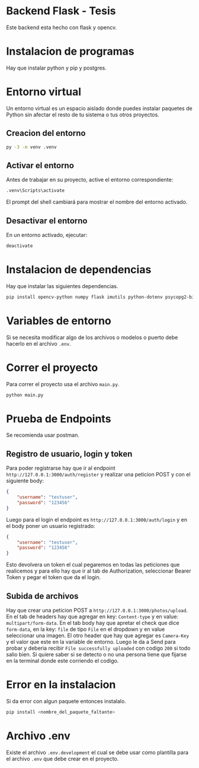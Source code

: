 # Backend Flask - Tesis
Este backend esta hecho con flask y opencv.

# Instalacion de programas
Hay que instalar python y pip y postgres.

# Entorno virtual
Un entorno virtual es un espacio aislado donde puedes instalar paquetes de Python sin afectar el resto de tu sistema o tus otros proyectos.

## Creacion del entorno
```bash
py -3 -m venv .venv
```

## Activar el entorno
Antes de trabajar en su proyecto, active el entorno correspondiente:

```bash
.venv\Scripts\activate
```

El prompt del shell cambiará para mostrar el nombre del entorno activado.

## Desactivar el entorno
En un entorno activado, ejecutar:

```bash
deactivate
```

# Instalacion de dependencias
Hay que instalar las siguientes dependencias.
```bash
pip install opencv-python numpy flask imutils python-dotenv psycopg2-binary flask-cors PyJWT flask-socketio eventlet
```

# Variables de entorno
Si se necesita modificar algo de los archivos o modelos o puerto debe hacerlo en el archivo `.env`.

# Correr el proyecto
Para correr el proyecto usa el archivo `main.py`.
```bash
python main.py
```

# Prueba de Endpoints
Se recomienda usar postman.
## Registro de usuario, login y token
Para poder registrarse hay que ir al endpoint `http://127.0.0.1:3000/auth/register` y realizar una peticion POST y con el siguiente body:
```json
{
    "username": "testuser",
    "password": "123456"
}
```
Luego para el login el endpoint es `http://127.0.0.1:3000/auth/login` y en el body poner un usuario registrado:
```json
{
    "username": "testuser",
    "password": "123456"
}
```
Esto devolvera un token el cual pegaremos en todas las peticiones que realicemos y para ello hay que ir al tab de Authorization, seleccionar Bearer Token y pegar el token que da el login.
## Subida de archivos
Hay que crear una peticion POST a `http://127.0.0.1:3000/photos/upload`.
En el tab de headers hay que agregar en key: `Content-type` y en value: `multipart/form-data`.
En el tab body hay que apretar el check que dice `form-data`, en la key: `file` de tipo `File` en el dropdown y en value seleccionar una imagen.
El otro header que hay que agregar es `Camera-Key` y el valor que este en la variable de entorno.
Luego le da a Send para probar y deberia recibir `File successfully uploaded` con codigo `200` si todo salio bien.
Si quiere saber si se detecto o no una persona tiene que fijarse en la terminal donde este corriendo el codigo.

# Error en la instalacion
Si da error con algun paquete entonces instalalo.
```bash
pip install <nombre_del_paquete_faltante>
```
# Archivo .env
Existe el archivo `.env.development` el cual se debe usar como plantilla para el archivo `.env` que debe crear en el proyecto.
